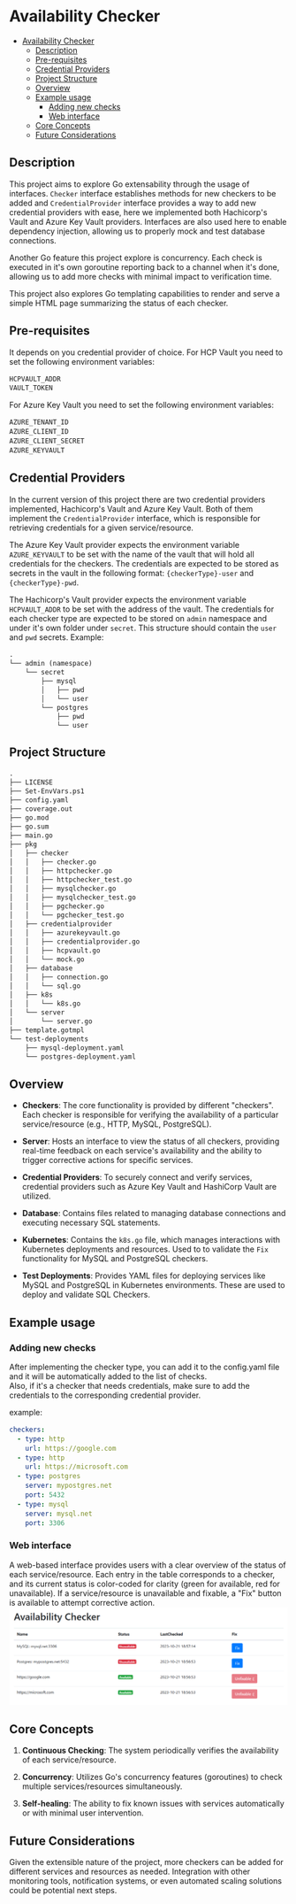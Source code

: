 # Availability Checker
- [Availability Checker](#availability-checker)
  - [Description](#description)
  - [Pre-requisites](#pre-requisites)
  - [Credential Providers](#credential-providers)
  - [Project Structure](#project-structure)
  - [Overview](#overview)
  - [Example usage](#example-usage)
    - [Adding new checks](#adding-new-checks)
    - [Web interface](#web-interface)
  - [Core Concepts](#core-concepts)
  - [Future Considerations](#future-considerations)

## Description
This project aims to explore Go extensability through the usage of interfaces. `Checker` interface establishes methods for new checkers to be added and `CredentialProvider` interface provides a way to add new credential providers with ease, here we implemented both Hachicorp's Vault and Azure Key Vault providers. Interfaces are also used here to enable dependency injection, allowing us to properly mock and test database connections.

Another Go feature this project explore is concurrency. Each check is executed in it's own goroutine reporting back to a channel when it's done, allowing us to add more checks with minimal impact to verification time.

This project also explores Go templating capabilities to render and serve a simple HTML page summarizing the status of each checker.

## Pre-requisites
It depends on you credential provider of choice.
For HCP Vault you need to set the following environment variables:
```bash
HCPVAULT_ADDR
VAULT_TOKEN
```
For Azure Key Vault you need to set the following environment variables:
```bash
AZURE_TENANT_ID
AZURE_CLIENT_ID
AZURE_CLIENT_SECRET
AZURE_KEYVAULT
```

## Credential Providers
In the current version of this project there are two credential providers implemented, Hachicorp's Vault and Azure Key Vault. Both of them implement the `CredentialProvider` interface, which is responsible for retrieving credentials for a given service/resource.

The Azure Key Vault provider expects the environment variable `AZURE_KEYVAULT` to be set with the name of the vault that will hold all credentials for the checkers. The credentials are expected to be stored as secrets in the vault in the following format: `{checkerType}-user` and `{checkerType}-pwd`.

The Hachicorp's Vault provider expects the environment variable `HCPVAULT_ADDR` to be set with the address of the vault. The credentials for each checker type are expected to be stored on `admin` namespace and under it's own folder under `secret`. This structure should contain the `user` and `pwd` secrets.
Example:
```
.
└── admin (namespace)
    └── secret
        ├── mysql
        │   ├── pwd
        │   └── user
        └── postgres
            ├── pwd
            └── user
```
## Project Structure

```
.
├── LICENSE
├── Set-EnvVars.ps1
├── config.yaml
├── coverage.out
├── go.mod
├── go.sum
├── main.go
├── pkg
│   ├── checker
│   │   ├── checker.go
│   │   ├── httpchecker.go
│   │   ├── httpchecker_test.go
│   │   ├── mysqlchecker.go
│   │   ├── mysqlchecker_test.go
│   │   ├── pgchecker.go
│   │   └── pgchecker_test.go
│   ├── credentialprovider
│   │   ├── azurekeyvault.go
│   │   ├── credentialprovider.go
│   │   ├── hcpvault.go
│   │   └── mock.go
│   ├── database
│   │   ├── connection.go
│   │   └── sql.go
│   ├── k8s
│   │   └── k8s.go
│   └── server
│       └── server.go
├── template.gotmpl
└── test-deployments
    ├── mysql-deployment.yaml
    └── postgres-deployment.yaml
```

## Overview

- **Checkers**: The core functionality is provided by different "checkers". Each checker is responsible for verifying the availability of a particular service/resource (e.g., HTTP, MySQL, PostgreSQL).
  
- **Server**: Hosts an interface to view the status of all checkers, providing real-time feedback on each service's availability and the ability to trigger corrective actions for specific services.

- **Credential Providers**: To securely connect and verify services, credential providers such as Azure Key Vault and HashiCorp Vault are utilized.

- **Database**: Contains files related to managing database connections and executing necessary SQL statements.

- **Kubernetes**: Contains the `k8s.go` file, which manages interactions with Kubernetes deployments and resources. Used to to validate the `Fix` functionality for MySQL and PostgreSQL checkers.

- **Test Deployments**: Provides YAML files for deploying services like MySQL and PostgreSQL in Kubernetes environments. These are used to deploy and validate SQL Checkers.

## Example usage
### Adding new checks
After implementing the checker type, you can add it to the config.yaml file and it will be automatically added to the list of checks.\
Also, if it's a checker that needs credentials, make sure to add the credentials to the corresponding credential provider.

example:
```yaml
checkers:
  - type: http
    url: https://google.com
  - type: http
    url: https://microsoft.com
  - type: postgres
    server: mypostgres.net
    port: 5432
  - type: mysql
    server: mysql.net
    port: 3306
```

### Web interface
A web-based interface provides users with a clear overview of the status of each service/resource. Each entry in the table corresponds to a checker, and its current status is color-coded for clarity (green for available, red for unavailable). If a service/resource is unavailable and fixable, a "Fix" button is available to attempt corrective action.
![checks](https://github.com/rdalbuquerque/availability-checker/blob/master/.attachments/image.png)

## Core Concepts

1. **Continuous Checking**: The system periodically verifies the availability of each service/resource.
  
2. **Concurrency**: Utilizes Go's concurrency features (goroutines) to check multiple services/resources simultaneously.
   
3. **Self-healing**: The ability to fix known issues with services automatically or with minimal user intervention.

## Future Considerations

Given the extensible nature of the project, more checkers can be added for different services and resources as needed. Integration with other monitoring tools, notification systems, or even automated scaling solutions could be potential next steps.
